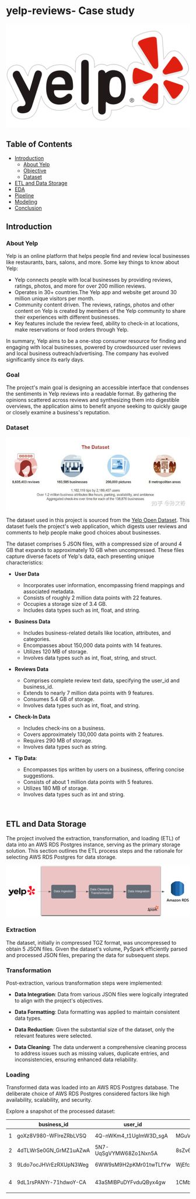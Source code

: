 # yelp-reviews- Case study

<img src="https://github.com/sumant2123/yelp-reviews/blob/main/images/Yelp-Logo.png?raw=true"/>

## Table of Contents

* [Introduction](#Introduction)
   * [About Yelp](#About-Yelp)
   * [Objective](#Objective)
   * [Dataset](#Dataset)
* [ETL and Data Storage ](#ETL-and-Data-Storage)
* [EDA](#EDA)
* [Pipeline](#Pipeline)
* [Modeling](#Modeling)
* [Conclusion](#Conclusion)

## Introduction

### About Yelp

Yelp is an online platform that helps people find and review local businesses like restaurants, bars, salons, and more. Some key things to know about Yelp:

* Yelp connects people with local businesses by providing reviews, ratings, photos, and more for over 200 million reviews.
* Operates in 30+ countries.The Yelp app and website get around 30 million unique visitors per month.
* Community content driven. The reviews, ratings, photos and other content on Yelp is created by members of the Yelp community to share their experiences with different businesses.
* Key features include the review feed, ability to check-in at locations, make reservations or food orders through Yelp. 

In summary, Yelp aims to be a one-stop consumer resource for finding and engaging with local businesses, powered by crowdsourced user reviews and local business outreach/advertising. The company has evolved significantly since its early days.

### Goal

The project's main goal is designing an accessible interface that condenses the sentiments in Yelp reviews into a readable format. By gathering the opinions scattered across reviews and synthesizing them into digestible overviews, the application aims to benefit anyone seeking to quickly gauge or closely examine a business's reputation.

### Dataset

<img src="https://github.com/sumant2123/yelp-reviews/blob/main/images/yelp-dataset.jpg?raw=true"/>

The dataset used in this project is sourced from the [Yelp Open Dataset](https://www.yelp.com/dataset). This dataset fuels the project's web application, which digests user reviews and comments to help people make good choices about businesses. 


The dataset comprises 5 JSON files, with a compressed size of around 4 GB that expands to approximately 10 GB when uncompressed. These files capture diverse facets of Yelp's data, each presenting unique characteristics:

* **User Data**
    * Incorporates user information, encompassing friend mappings and associated metadata.
    * Consists of roughly 2 million data points with 22 features.
    * Occupies a storage size of 3.4 GB.
    * Includes data types such as int, float, and string.

* **Business Data**
    * Includes business-related details like location, attributes, and categories.
    * Encompasses about 150,000 data points with 14 features.
    * Utilizes 120 MB of storage.
    * Involves data types such as int, float, string, and struct.

* **Reviews Data**
    * Comprises complete review text data, specifying the user_id and business_id.
    * Extends to nearly 7 million data points with 9 features.
    * Consumes 5.4 GB of storage.
    * Involves data types such as int, float, and string.

* **Check-In Data**
    * Includes check-ins on a business.
    * Covers approximately 130,000 data points with 2 features.
    * Requires 290 MB of storage.
    * Involves data types such as string.
* **Tip Data**: 
    * Encompasses tips written by users on a business, offering concise suggestions.
    * Consists of about 1 million data points with 5 features.
    * Utilizes 180 MB of storage.
    * Involves data types such as int and string.


<br/>

## ETL and Data Storage

The project involved the extraction, transformation, and loading (ETL) of data into an AWS RDS Postgres instance, serving as the primary storage solution. This section outlines the ETL process steps and the rationale for selecting AWS RDS Postgres for data storage.

<img src="https://github.com/sumant2123/yelp-reviews/blob/main/images/ETL.png?raw=true"/>

### Extraction

The dataset, initially in compressed TGZ format, was uncompressed to obtain 5 JSON files. Given the dataset's volume, PySpark efficiently parsed and processed JSON files, preparing the data for subsequent steps.

### Transformation

Post-extraction, various transformation steps were implemented:

* **Data Integration**: Data from various JSON files were logically integrated to align with the project's objectives.

* **Data Formatting**: Data formatting was applied to maintain consistent data types.

* **Data Reduction**: Given the substantial size of the dataset, only the relevant features were selected.

* **Data Cleaning**: The data underwent a comprehensive cleaning process to address issues such as missing values, duplicate entries, and inconsistencies, ensuring enhanced data reliability.

### Loading

Transformed data was loaded into an AWS RDS Postgres database. The deliberate choice of AWS RDS Postgres considered factors like high availability, scalability, and security.

Explore a snapshot of the processed dataset:

|      |business_id           |user_id               |review_id             |review_date   |review_stars|review_text         |review_total_interaction|user_yelping_since|user_review_count|user_average_stars|user_fans|user_friends_count|user_total_interactions|user_total_compliments|user_elite_years_count|user_elite_min_year|user_elite_max_year|biz_name                                |biz_city    |biz_state|biz_postal_code|biz_latitude|biz_longitude|biz_stars|biz_review_count|checkin_count|checkin_date_min|checkin_date_max|
|------|----------------------|----------------------|----------------------|--------------|------------|--------------------|------------------------|------------------|-----------------|------------------|---------|------------------|-----------------------|----------------------|----------------------|-------------------|-------------------|----------------------------------------|------------|---------|---------------|------------|-------------|---------|----------------|-------------|----------------|----------------|
|1     |goXz8V980-WFIreZRbLVSQ|4Q-nWKm4_t1UgImW3D_sgA|MGuVuTo9XDgXwHHCEC8O_Q|4/8/17 0:41   |1           |My original post ...|0                       |1/16/16 13:43     |8                |2.56              |0        |1                 |7                      |0                     |0                     |0                  |0                  |317 Burger                              |Indianapolis|IN       |46220          |39.87054    |-86.14242    |4        |422             |693          |12/8/13 1:28    |12/8/13 1:23    |
|2     |4dTLWrSe0GN_GrMZ1uAZwA|5N7-UqSgVYMW68Zo1Nxn5A|8sZv6asRsjIif3es493iQQ|12/26/14 20:57|5           |Hooters is the sa...|0                       |10/5/13 2:22      |8                |4.3               |0        |1                 |8                      |1                     |0                     |0                  |0                  |Hooters                                 |Metairie    |LA       |70006          |30.004791   |-90.18974    |3        |94              |603          |7/11/10 16:48   |6/16/10 0:06    |
|3     |9Ldo7ocJHVrEzRXUpN3Weg|6WW9sM9H2pKMr01twTLfYw|WjEfcAKUDOg7ADeI9U5DPA|5/14/15 21:27 |5           |My favorite nail ...|1                       |5/20/13 17:32     |1                |5                 |0        |1                 |1                      |0                     |0                     |0                  |0                  |Tampa Nails                             |Tampa       |FL       |33606          |27.945114   |-82.48182    |2.5      |121             |40           |8/28/14 14:17   |6/7/14 15:20    |
|4     |9dL1rsPANYr-71hdwoY-CA|43aSMIBPuDYFvduQByx4gw|1CMbbUzQkJFER754NEpUBA|9/18/15 3:17  |3           |The food is aweso...|1                       |4/14/10 22:51     |66               |3.81              |6        |225               |89                     |14                    |0                     |0                  |0                  |Desi Tadka Cuisine                      |Oldsmar     |FL       |34677          |28.042406   |-82.67776    |4        |169             |213          |5/24/13 0:57    |5/5/13 18:26    |

[def]: ttps://github.com/sumant2123/yelp-reviews/blob/main/images/ETL.png?raw=tru